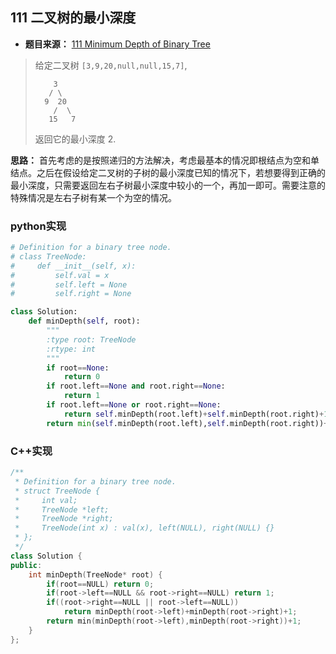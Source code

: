 ## 111 二叉树的最小深度

* **题目来源：** [111 Minimum Depth of Binary Tree](https://leetcode-cn.com/problems/minimum-depth-of-binary-tree/)

> 给定二叉树 `[3,9,20,null,null,15,7]`,
>
> ```
>     3
>    / \
>   9  20
>     /  \
>    15   7
> ```
>
> 返回它的最小深度  2.

**思路：** 首先考虑的是按照递归的方法解决，考虑最基本的情况即根结点为空和单结点。之后在假设给定二叉树的子树的最小深度已知的情况下，若想要得到正确的最小深度，只需要返回左右子树最小深度中较小的一个，再加一即可。需要注意的特殊情况是左右子树有某一个为空的情况。

### python实现

```python
# Definition for a binary tree node.
# class TreeNode:
#     def __init__(self, x):
#         self.val = x
#         self.left = None
#         self.right = None

class Solution:
    def minDepth(self, root):
        """
        :type root: TreeNode
        :rtype: int
        """
        if root==None:
            return 0
        if root.left==None and root.right==None:
            return 1
        if root.left==None or root.right==None:
            return self.minDepth(root.left)+self.minDepth(root.right)+1
        return min(self.minDepth(root.left),self.minDepth(root.right))+1
```

### C++实现

```C++
/**
 * Definition for a binary tree node.
 * struct TreeNode {
 *     int val;
 *     TreeNode *left;
 *     TreeNode *right;
 *     TreeNode(int x) : val(x), left(NULL), right(NULL) {}
 * };
 */
class Solution {
public:
    int minDepth(TreeNode* root) {
        if(root==NULL) return 0;
        if(root->left==NULL && root->right==NULL) return 1;
        if((root->right==NULL || root->left==NULL))
            return minDepth(root->left)+minDepth(root->right)+1;
        return min(minDepth(root->left),minDepth(root->right))+1;
    }
};
```


